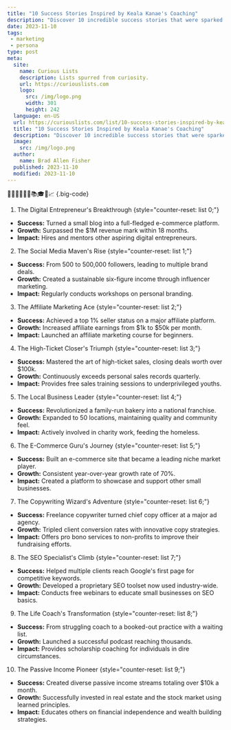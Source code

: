 ```yaml
---
title: "10 Success Stories Inspired by Keala Kanae's Coaching"
description: "Discover 10 incredible success stories that were sparked by Keala Kanae's coaching. Be inspired by the transformative journeys of curious individuals."
date: 2023-11-10
tags:
 - marketing
 - persona
type: post
meta:
  site:
    name: Curious Lists
    description: Lists spurred from curiosity.
    url: https://curiouslists.com
    logo:
      src: /img/logo.png
      width: 301
      height: 242
  language: en-US
  url: https://curiouslists.com/list/10-success-stories-inspired-by-keala-kanaes-coaching
  title: "10 Success Stories Inspired by Keala Kanae's Coaching"
  description: "Discover 10 incredible success stories that were sparked by Keala Kanae's coaching. Be inspired by the transformative journeys of curious individuals."
  image:
    src: /img/logo.png
  author:
    name: Brad Allen Fisher
  published: 2023-11-10
  modified: 2023-11-10
---
```



🚀🌟💼🔝💡💸📚🎓✨📈 {.big-code}

1. The Digital Entrepreneur's Breakthrough {style="counter-reset: list 0;"}
  - **Success:** Turned a small blog into a full-fledged e-commerce platform.
  - **Growth:** Surpassed the $1M revenue mark within 18 months.
  - **Impact:** Hires and mentors other aspiring digital entrepreneurs.

2. The Social Media Maven's Rise {style="counter-reset: list 1;"}
  - **Success:** From 500 to 500,000 followers, leading to multiple brand deals.
  - **Growth:** Created a sustainable six-figure income through influencer marketing.
  - **Impact:** Regularly conducts workshops on personal branding.

3. The Affiliate Marketing Ace {style="counter-reset: list 2;"}
  - **Success:** Achieved a top 1% seller status on a major affiliate platform.
  - **Growth:** Increased affiliate earnings from $1k to $50k per month.
  - **Impact:** Launched an affiliate marketing course for beginners.

4. The High-Ticket Closer's Triumph {style="counter-reset: list 3;"}
  - **Success:** Mastered the art of high-ticket sales, closing deals worth over $100k.
  - **Growth:** Continuously exceeds personal sales records quarterly.
  - **Impact:** Provides free sales training sessions to underprivileged youths.

5. The Local Business Leader {style="counter-reset: list 4;"}
  - **Success:** Revolutionized a family-run bakery into a national franchise.
  - **Growth:** Expanded to 50 locations, maintaining quality and community feel.
  - **Impact:** Actively involved in charity work, feeding the homeless.

6. The E-Commerce Guru's Journey {style="counter-reset: list 5;"}
  - **Success:** Built an e-commerce site that became a leading niche market player.
  - **Growth:** Consistent year-over-year growth rate of 70%.
  - **Impact:** Created a platform to showcase and support other small businesses.

7. The Copywriting Wizard's Adventure {style="counter-reset: list 6;"}
  - **Success:** Freelance copywriter turned chief copy officer at a major ad agency.
  - **Growth:** Tripled client conversion rates with innovative copy strategies.
  - **Impact:** Offers pro bono services to non-profits to improve their fundraising efforts.

8. The SEO Specialist's Climb {style="counter-reset: list 7;"}
  - **Success:** Helped multiple clients reach Google's first page for competitive keywords.
  - **Growth:** Developed a proprietary SEO toolset now used industry-wide.
  - **Impact:** Conducts free webinars to educate small businesses on SEO basics.

9. The Life Coach's Transformation {style="counter-reset: list 8;"}
  - **Success:** From struggling coach to a booked-out practice with a waiting list.
  - **Growth:** Launched a successful podcast reaching thousands.
  - **Impact:** Provides scholarship coaching for individuals in dire circumstances.

10. The Passive Income Pioneer {style="counter-reset: list 9;"}
  - **Success:** Created diverse passive income streams totaling over $10k a month.
  - **Growth:** Successfully invested in real estate and the stock market using learned principles.
  - **Impact:** Educates others on financial independence and wealth building strategies.